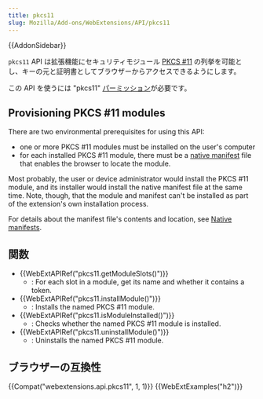 ```yaml
---
title: pkcs11
slug: Mozilla/Add-ons/WebExtensions/API/pkcs11
---
```


{{AddonSidebar}}

`pkcs11` API は拡張機能にセキュリティモジュール [PKCS #11](https://en.wikipedia.org/wiki/PKCS_11) の列挙を可能とし、キーの元と証明書としてブラウザーからアクセスできるようにします。

この API を使うには "pkcs11" [パーミッション](/ja/docs/Mozilla/Add-ons/WebExtensions/manifest.json/permissions)が必要です。

## Provisioning PKCS #11 modules

There are two environmental prerequisites for using this API:

- one or more PKCS #11 modules must be installed on the user's computer
- for each installed PKCS #11 module, there must be a [native manifest](/ja/docs/Mozilla/Add-ons/WebExtensions/Native_manifests) file that enables the browser to locate the module.

Most probably, the user or device administrator would install the PKCS #11 module, and its installer would install the native manifest file at the same time. Note, though, that the module and manifest can't be installed as part of the extension's own installation process.

For details about the manifest file's contents and location, see [Native manifests](/ja/docs/Mozilla/Add-ons/WebExtensions/Native_manifests).

## 関数

- {{WebExtAPIRef("pkcs11.getModuleSlots()")}}
  - : For each slot in a module, get its name and whether it contains a token.
- {{WebExtAPIRef("pkcs11.installModule()")}}
  - : Installs the named PKCS #11 module.
- {{WebExtAPIRef("pkcs11.isModuleInstalled()")}}
  - : Checks whether the named PKCS #11 module is installed.
- {{WebExtAPIRef("pkcs11.uninstallModule()")}}
  - : Uninstalls the named PKCS #11 module.

## ブラウザーの互換性

{{Compat("webextensions.api.pkcs11", 1, 1)}} {{WebExtExamples("h2")}}
